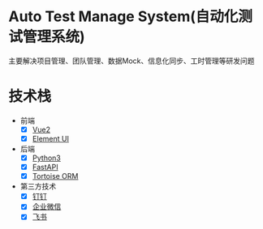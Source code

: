 # Auto Test Manage System(自动化测试管理系统)

主要解决项目管理、团队管理、数据Mock、信息化同步、工时管理等研发问题


# 技术栈
- 前端
  - [x] [Vue2](https://cn.vuejs.org/v2/guide/)
  - [x] [Element UI](https://element.eleme.cn/#/zh-CN/component/installation)

- 后端
  - [x] [Python3](https://www.python.org/)
  - [x] [FastAPI](https://fastapi.tiangolo.com/)
  - [x] [Tortoise ORM](https://tortoise-orm.readthedocs.io/en/latest/index.html)

- 第三方技术
  - [x] [钉钉]()
  - [x] [企业微信]()
  - [x] [飞书]()
